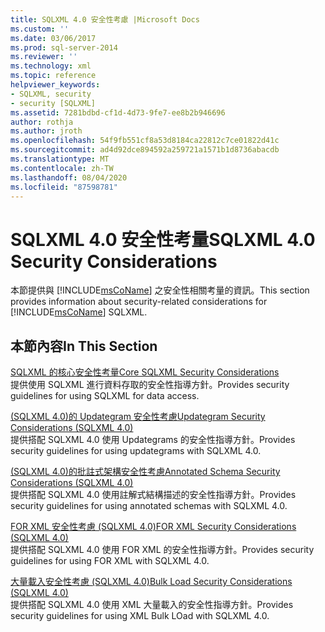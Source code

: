 ```yaml
---
title: SQLXML 4.0 安全性考慮 |Microsoft Docs
ms.custom: ''
ms.date: 03/06/2017
ms.prod: sql-server-2014
ms.reviewer: ''
ms.technology: xml
ms.topic: reference
helpviewer_keywords:
- SQLXML, security
- security [SQLXML]
ms.assetid: 7281bdbd-cf1d-4d73-9fe7-ee8b2b946696
author: rothja
ms.author: jroth
ms.openlocfilehash: 54f9fb551cf8a53d8184ca22812c7ce01822d41c
ms.sourcegitcommit: ad4d92dce894592a259721a1571b1d8736abacdb
ms.translationtype: MT
ms.contentlocale: zh-TW
ms.lasthandoff: 08/04/2020
ms.locfileid: "87598781"
---
```

# <a name="sqlxml-40-security-considerations"></a><span data-ttu-id="4d65a-102">SQLXML 4.0 安全性考量</span><span class="sxs-lookup"><span data-stu-id="4d65a-102">SQLXML 4.0 Security Considerations</span></span>
  <span data-ttu-id="4d65a-103">本節提供與 [!INCLUDE[msCoName](../../../includes/msconame-md.md)] 之安全性相關考量的資訊。</span><span class="sxs-lookup"><span data-stu-id="4d65a-103">This section provides information about security-related considerations for [!INCLUDE[msCoName](../../../includes/msconame-md.md)] SQLXML.</span></span>  
  
## <a name="in-this-section"></a><span data-ttu-id="4d65a-104">本節內容</span><span class="sxs-lookup"><span data-stu-id="4d65a-104">In This Section</span></span>  
 [<span data-ttu-id="4d65a-105">SQLXML 的核心安全性考量</span><span class="sxs-lookup"><span data-stu-id="4d65a-105">Core SQLXML Security Considerations</span></span>](core-sqlxml-security-considerations.md)  
 <span data-ttu-id="4d65a-106">提供使用 SQLXML 進行資料存取的安全性指導方針。</span><span class="sxs-lookup"><span data-stu-id="4d65a-106">Provides security guidelines for using SQLXML for data access.</span></span>  
  
 [<span data-ttu-id="4d65a-107">&#40;SQLXML 4.0&#41;的 Updategram 安全性考慮</span><span class="sxs-lookup"><span data-stu-id="4d65a-107">Updategram Security Considerations &#40;SQLXML 4.0&#41;</span></span>](updategram-security-considerations-sqlxml-4-0.md)  
 <span data-ttu-id="4d65a-108">提供搭配 SQLXML 4.0 使用 Updategrams 的安全性指導方針。</span><span class="sxs-lookup"><span data-stu-id="4d65a-108">Provides security guidelines for using updategrams with SQLXML 4.0.</span></span>  
  
 [<span data-ttu-id="4d65a-109">&#40;SQLXML 4.0&#41;的批註式架構安全性考慮</span><span class="sxs-lookup"><span data-stu-id="4d65a-109">Annotated Schema Security Considerations &#40;SQLXML 4.0&#41;</span></span>](annotated-schema-security-considerations-sqlxml-4-0.md)  
 <span data-ttu-id="4d65a-110">提供搭配 SQLXML 4.0 使用註解式結構描述的安全性指導方針。</span><span class="sxs-lookup"><span data-stu-id="4d65a-110">Provides security guidelines for using annotated schemas with SQLXML 4.0.</span></span>  
  
 [<span data-ttu-id="4d65a-111">FOR XML 安全性考慮 &#40;SQLXML 4.0&#41;</span><span class="sxs-lookup"><span data-stu-id="4d65a-111">FOR XML Security Considerations &#40;SQLXML 4.0&#41;</span></span>](for-xml-security-considerations-sqlxml-4-0.md)  
 <span data-ttu-id="4d65a-112">提供搭配 SQLXML 4.0 使用 FOR XML 的安全性指導方針。</span><span class="sxs-lookup"><span data-stu-id="4d65a-112">Provides security guidelines for using FOR XML with SQLXML 4.0.</span></span>  
  
 [<span data-ttu-id="4d65a-113">大量載入安全性考慮 &#40;SQLXML 4.0&#41;</span><span class="sxs-lookup"><span data-stu-id="4d65a-113">Bulk Load Security Considerations &#40;SQLXML 4.0&#41;</span></span>](bulk-load-security-considerations-sqlxml-4-0.md)  
 <span data-ttu-id="4d65a-114">提供搭配 SQLXML 4.0 使用 XML 大量載入的安全性指導方針。</span><span class="sxs-lookup"><span data-stu-id="4d65a-114">Provides security guidelines for using XML Bulk LOad with SQLXML 4.0.</span></span>  
  
  
